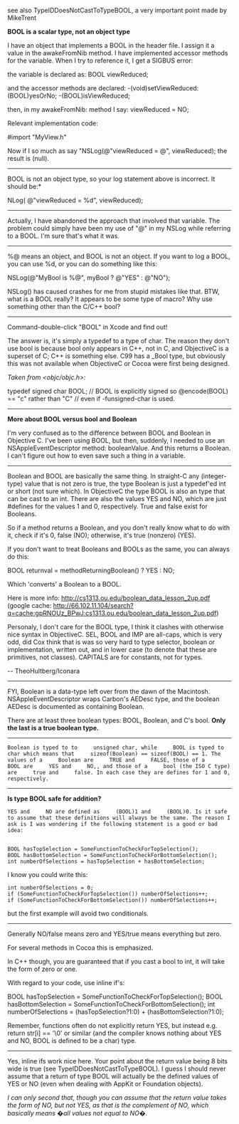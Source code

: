 see also TypeIDDoesNotCastToTypeBOOL, a very important point made by MikeTrent

**BOOL is a scalar type, not an object type**

I have an object that implements a BOOL in the header file.  I assign it a value in the awakeFromNib method.  I have implemented accessor methods for the variable.  When I try to reference it, I get a SIGBUS error:

the variable is declared as:
    BOOL viewReduced;

and the accessor methods are declared:
    -(void)setViewReduced:(BOOL)yesOrNo;
    -(BOOL)isViewReduced;

then, in my awakeFromNib: method I say:
    viewReduced = NO;

Relevant implementation code:

#import "MyView.h"

Now if I so much as say     "NSLog(@"viewReduced = @", viewReduced);
the result is (null).

----

BOOL is not an object type, so your log statement above is incorrect. It should be:*

    
NLog( @"viewReduced = %d", viewReduced);


----

Actually, I have abandoned the approach that involved that variable.  The problem could simply have  been my use of "@" in my NSLog while referring  to a BOOL.  I'm sure that's what it was.

----

%@ means an object, and BOOL is not an object. If you want to log a BOOL, you can use %d, or you can do something like this:
    
NSLog(@"MyBool is %@", myBool ? @"YES" : @"NO");


NSLog() has caused crashes for me from stupid mistakes like that. BTW, what is a BOOL really? It appears to be some type of macro? Why use something other than the C/C++     bool?

----

Command-double-click "BOOL" in Xcode and find out!

The answer is, it's simply a typedef to a type of     char. The reason they don't use     bool is because     bool only appears in C++, not in C, and ObjectiveC is a superset of C; C++ is something else. C99 has a _Bool type, but obviously this was not available when ObjectiveC or Cocoa were first being designed.

*Taken from     <objc/objc.h>:*
    
typedef signed char		BOOL; 
// BOOL is explicitly signed so @encode(BOOL) == "c" rather than "C" 
// even if -funsigned-char is used.


----

**More about BOOL versus bool and Boolean**

I'm very confused as to the difference between BOOL and Boolean in Objective C.  I've been using BOOL, but then, suddenly, I needed to use an NSAppleEventDescriptor method: booleanValue.  And this returns a Boolean.  I can't figure out how to even save such a thing in a variable.

----

Boolean and BOOL are basically the same thing. In straight-C any (integer-type) value that is not zero is true, the type Boolean is just a typedef'ed int or short (not sure which). In ObjectiveC the type BOOL is also an type that can be cast to an int. There are also the values YES and NO, which are just #defines for the values 1 and 0, respectively. True and false exist for Booleans.

So if a method returns a Boolean, and you don't really know what to do with it, check if it's 0, false (NO); otherwise, it's true (nonzero) (YES).

If you don't want to treat Booleans and BOOLs as the same, you can always do this:

    
BOOL returnval = methodReturningBoolean() ? YES : NO;


Which 'converts' a Boolean to a BOOL.

Here is more info: http://cs1313.ou.edu/boolean_data_lesson_2up.pdf (google cache: http://66.102.11.104/search?q=cache:gpRNOUz_BPwJ:cs1313.ou.edu/boolean_data_lesson_2up.pdf)

Personaly, I don't care for the BOOL type, I think it clashes with otherwise nice syntax in ObjectiveC. SEL, BOOL and IMP are all-caps, which is very odd, did Cox think that is was so very hard to type selector, boolean or implementation, written out, and in lower case (to denote that these are primitives, not classes). CAPITALS are for constants, not for types.

-- TheoHultberg/Iconara

----

FYI,     Boolean is a data-type left over from the dawn of the Macintosh. NSAppleEventDescriptor wraps Carbon's     AEDesc type, and the boolean     AEDesc is documented as containing     Boolean.

There are at least three boolean types: BOOL, Boolean, and C's bool. **Only the last is a true boolean type.**

----

    Boolean is typed to to     unsigned char, while     BOOL is typed to     char which means that     sizeof(Boolean) == sizeof(BOOL) == 1. The values of a     Boolean are     TRUE and     FALSE, those of a     BOOL are     YES and     NO,, and those of a     bool (the ISO C type) are     true and     false. In each case they are defines for 1 and 0, respectively.

----

**Is type BOOL safe for addition?**

    YES and     NO are defined as     (BOOL)1 and     (BOOL)0. Is it safe to assume that these definitions will always be the same. The reason I ask is I was wondering if the following statement is a good or bad idea:

    
    BOOL hasTopSelection = SomeFunctionToCheckForTopSelection();
    BOOL hasBottomSelection = SomeFunctionToCheckForBottomSelection();
    int numberOfSelections = hasTopSelection + hasBottomSelection;


I know you could write this:

    
    int numberOfSelections = 0;
    if (SomeFunctionToCheckForTopSelection()) numberOfSelections++;
    if (SomeFunctionToCheckForBottomSelection()) numberOfSelections++;


but the first example will avoid two conditionals. 

----

Generally     NO/false means zero and     YES/true means everything but zero.

For several methods in Cocoa this is emphasized.

In C++ though, you are guaranteed that if you cast a bool to int, it will take the form of zero or one.

With regard to your code, use inline if's:
    
BOOL hasTopSelection = SomeFunctionToCheckForTopSelection();
BOOL hasBottomSelection = SomeFunctionToCheckForBottomSelection();
int numberOfSelections = (hasTopSelection?1:0) + (hasBottomSelection?1:0);


Remember, functions often do not explicitly return YES, but instead e.g. return     str[i] == '\0' or similar (and the compiler knows nothing about     YES and     NO,     BOOL is defined to be a     char) type.

----

Yes, inline ifs work nice here. Your point about the return value being 8 bits wide is true (see TypeIDDoesNotCastToTypeBOOL). I guess I should never assume that a return of type BOOL will actually be the defined values of YES or NO (even when dealing with AppKit or Foundation objects).  

*I can only second that, though you can assume that the return value takes the form of     NO, but not     YES, as that is the complement of     NO, which basically means �all values not equal to     NO�.*
